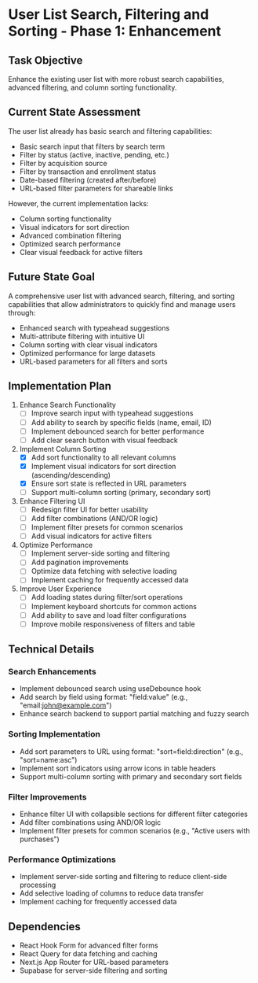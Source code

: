 # User List Search, Filtering and Sorting - Phase 1: Enhancement

## Task Objective
Enhance the existing user list with more robust search capabilities, advanced filtering, and column sorting functionality.

## Current State Assessment
The user list already has basic search and filtering capabilities:
- Basic search input that filters by search term
- Filter by status (active, inactive, pending, etc.)
- Filter by acquisition source
- Filter by transaction and enrollment status
- Date-based filtering (created after/before)
- URL-based filter parameters for shareable links

However, the current implementation lacks:
- Column sorting functionality
- Visual indicators for sort direction
- Advanced combination filtering
- Optimized search performance
- Clear visual feedback for active filters

## Future State Goal
A comprehensive user list with advanced search, filtering, and sorting capabilities that allow administrators to quickly find and manage users through:
- Enhanced search with typeahead suggestions
- Multi-attribute filtering with intuitive UI
- Column sorting with clear visual indicators
- Optimized performance for large datasets
- URL-based parameters for all filters and sorts

## Implementation Plan

1. Enhance Search Functionality
   - [ ] Improve search input with typeahead suggestions
   - [ ] Add ability to search by specific fields (name, email, ID)
   - [ ] Implement debounced search for better performance
   - [ ] Add clear search button with visual feedback

2. Implement Column Sorting
   - [x] Add sort functionality to all relevant columns
   - [x] Implement visual indicators for sort direction (ascending/descending)
   - [x] Ensure sort state is reflected in URL parameters
   - [ ] Support multi-column sorting (primary, secondary sort)

3. Enhance Filtering UI
   - [ ] Redesign filter UI for better usability
   - [ ] Add filter combinations (AND/OR logic)
   - [ ] Implement filter presets for common scenarios
   - [ ] Add visual indicators for active filters

4. Optimize Performance
   - [ ] Implement server-side sorting and filtering
   - [ ] Add pagination improvements
   - [ ] Optimize data fetching with selective loading
   - [ ] Implement caching for frequently accessed data

5. Improve User Experience
   - [ ] Add loading states during filter/sort operations
   - [ ] Implement keyboard shortcuts for common actions
   - [ ] Add ability to save and load filter configurations
   - [ ] Improve mobile responsiveness of filters and table

## Technical Details

### Search Enhancements
- Implement debounced search using useDebounce hook
- Add search by field using format: "field:value" (e.g., "email:john@example.com")
- Enhance search backend to support partial matching and fuzzy search

### Sorting Implementation
- Add sort parameters to URL using format: "sort=field:direction" (e.g., "sort=name:asc")
- Implement sort indicators using arrow icons in table headers
- Support multi-column sorting with primary and secondary sort fields

### Filter Improvements
- Enhance filter UI with collapsible sections for different filter categories
- Add filter combinations using AND/OR logic
- Implement filter presets for common scenarios (e.g., "Active users with purchases")

### Performance Optimizations
- Implement server-side sorting and filtering to reduce client-side processing
- Add selective loading of columns to reduce data transfer
- Implement caching for frequently accessed data

## Dependencies
- React Hook Form for advanced filter forms
- React Query for data fetching and caching
- Next.js App Router for URL-based parameters
- Supabase for server-side filtering and sorting
